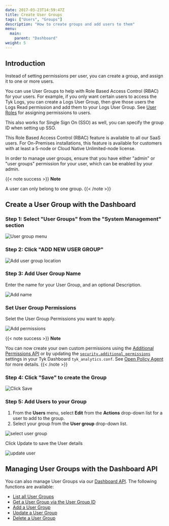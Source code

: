 ```yaml
---
date: 2017-03-23T14:59:47Z
title: Create User Groups
tags: ["Users", "Groups"]
description: "How to create groups and add users to them"
menu:
  main:
    parent: "Dashboard"
weight: 5
---
```


## Introduction

Instead of setting permissions per user, you can create a group, and assign it to one or more users.

You can use User Groups to help with Role Based Access Control (RBAC) for your users. For example, if you only want certain users to access the Tyk Logs, you can create a Logs User Group, then give those users the Logs Read permission and add them to your Logs User Group. See [User Roles](/docs/basic-config-and-security/security/dashboard/user-roles/) for assigning permissions to users.

This also works for Single Sign On (SSO) as well, you can specify the group ID when setting up SSO.

This Role Based Access Control (RBAC) feature is available to all our SaaS users. For On-Premises installations, this feature is available for customers with at least a 5-node or Cloud Native Unlimited-node license.

In order to manage user groups, ensure that you have either "admin" or "user groups" permission for your user, which can be enabled by your admin.

{{< note success >}}
**Note**

A user can only belong to one group.
{{< /note >}}

## Create a User Group with the Dashboard


### Step 1: Select "User Groups" from the "System Management" section

![User group menu](/docs/img/2.10/user_groups_menu.png)

### Step 2: Click "ADD NEW USER GROUP"

![Add user group location](/docs/img/2.10/add_user_group.png)

### Step 3: Add User Group Name

Enter the name for your User Group, and an optional Description.

![Add name](/docs/img/2.10/user_group_details.png)

### Set User Group Permissions

Selet the User Group Permissions you want to apply.

![Add permissions](/docs/img/2.10/user_group_permissions.png)

{{< note success >}}
**Note**

You can now create your own custom permissions using the [Additional Permissions API](/docs/tyk-dashboard-api/org/permissions/) or by updating the [`security.additional_permissions`](/docs/tyk-dashboard/open-policy-agent/#configuration) settings in your Tyk Dashboard `tyk_analytics.conf`.
See [Open Policy Agent](/docs/tyk-dashboard/open-policy-agent/) for more details.
{{< /note >}}


### Step 4: Click "Save" to create the Group

![Click Save](/docs/img/2.10/user_group_save.png)

### Step 5: Add Users to your Group

 1. From the **Users** menu, select **Edit** from the **Actions** drop-down list for a user to add to the group.
 2. Select your group from the **User group** drop-down list.

![select user group](/docs/img/2.10/user_select_group.png)

Click Update to save the User details

![update user](/docs/img/2.10/user_reset_password.png)

## Managing User Groups with the Dashboard API

You can also manage User Groups via our [Dashboard API](/docs/tyk-apis/tyk-dashboard-api/user-groups/). The following functions are available:

* [List all User Groups](/docs/tyk-apis/tyk-dashboard-api/user-groups/#list-user-groups)
* [Get a User Group via the User Group ID](/docs/tyk-apis/tyk-dashboard-api/user-groups/#get-user-group)
* [Add a User Group](/docs/tyk-apis/tyk-dashboard-api/user-groups/#add-user-group)
* [Update a User Group](/docs/tyk-apis/tyk-dashboard-api/user-groups/#update-user-group)
* [Delete a User Group](/docs/tyk-apis/tyk-dashboard-api/user-groups/#delete-user-group)